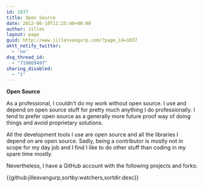 ```yaml
---
id: 1037
title: Open Source
date: 2012-06-10T11:25:48+00:00
author: Jilles
layout: page
guid: http://www.jillesvangurp.com/?page_id=1037
aktt_notify_twitter:
  - 'no'
dsq_thread_id:
  - "719869497"
sharing_disabled:
  - "1"
---
```

<strong>Open Source</strong>

As a professional, I couldn't do my work without open source. I use and depend on open source stuff for pretty much anything I do professionally. I tend to prefer open source as a generally more future proof way of doing things and avoid proprietary solutions.

All the development tools I use are open source and all the libraries I depend on are open source. Sadly, being a contributor is mostly not in scope for my day job and I find I like to do other stuff than coding in my spare time mostly.

Nevertheless, I have a GitHub account with the following projects and forks:

{{github:jillesvangurp,sortby:watchers,sortdir:desc}}